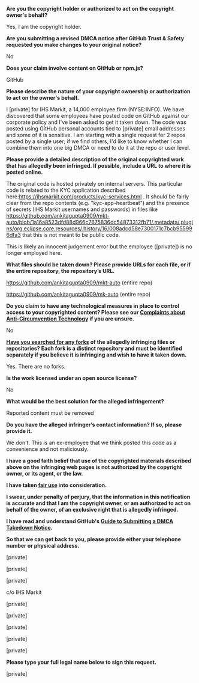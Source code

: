 **Are you the copyright holder or authorized to act on the copyright owner's behalf?**

Yes, I am the copyright holder.

**Are you submitting a revised DMCA notice after GitHub Trust & Safety requested you make changes to your original notice?**

No

**Does your claim involve content on GitHub or npm.js?**

GitHub

**Please describe the nature of your copyright ownership or authorization to act on the owner's behalf.**

I [private] for IHS Markit, a 14,000 employee firm (NYSE:INFO). We have discovered that some employees have posted code on GitHub against our corporate policy and I've been asked to get it taken down. The code was posted using GitHub personal accounts tied to [private] email addresses and some of it is sensitive. I am starting with a single request for 2 repos posted by a single user; if we find others, I'd like to know whether I can combine them into one big DMCA or need to do it at the repo or user level.

**Please provide a detailed description of the original copyrighted work that has allegedly been infringed. If possible, include a URL to where it is posted online.**

The original code is hosted privately on internal servers. This particular code is related to the KYC application described here:https://ihsmarkit.com/products/kyc-services.html . It should be fairly clear from the repo contents (e.g. "kyc-app-heartbeat") and the presence of secrets (IHS Markit usernames and passwords) in files like https://github.com/ankitagupta0909/mkt-auto/blob/1a16a8523dfd88d966c7675836dc54873312fb71/.metadata/.plugins/org.eclipse.core.resources/.history/16/008adcd58e7300171c7bcb955996dfa3 that this is not meant to be public code.

This is likely an innocent judgement error but the employee ([private]) is no longer employed here.

**What files should be taken down? Please provide URLs for each file, or if the entire repository, the repository’s URL.**

https://github.com/ankitagupta0909/mkt-auto (entire repo)

https://github.com/ankitagupta0909/mk-auto (entire repo)

**Do you claim to have any technological measures in place to control access to your copyrighted content? Please see our <a href="https://docs.github.com/articles/guide-to-submitting-a-dmca-takedown-notice#complaints-about-anti-circumvention-technology">Complaints about Anti-Circumvention Technology</a> if you are unsure.**

No

**<a href="https://docs.github.com/articles/dmca-takedown-policy#b-what-about-forks-or-whats-a-fork">Have you searched for any forks</a> of the allegedly infringing files or repositories? Each fork is a distinct repository and must be identified separately if you believe it is infringing and wish to have it taken down.**

Yes. There are no forks.

**Is the work licensed under an open source license?**

No

**What would be the best solution for the alleged infringement?**

Reported content must be removed

**Do you have the alleged infringer’s contact information? If so, please provide it.**

We don't. This is an ex-employee that we think posted this code as a convenience and not maliciously.

**I have a good faith belief that use of the copyrighted materials described above on the infringing web pages is not authorized by the copyright owner, or its agent, or the law.**

**I have taken <a href="https://www.lumendatabase.org/topics/22">fair use</a> into consideration.**

**I swear, under penalty of perjury, that the information in this notification is accurate and that I am the copyright owner, or am authorized to act on behalf of the owner, of an exclusive right that is allegedly infringed.**

**I have read and understand GitHub's <a href="https://docs.github.com/articles/guide-to-submitting-a-dmca-takedown-notice/">Guide to Submitting a DMCA Takedown Notice</a>.**

**So that we can get back to you, please provide either your telephone number or physical address.**

[private]

[private]

[private]

c/o IHS Markit

[private]

[private]

[private]

[private]

[private]

**Please type your full legal name below to sign this request.**

[private]
